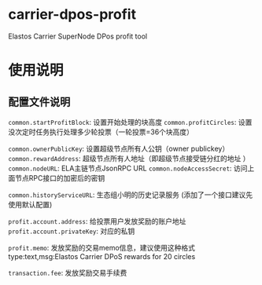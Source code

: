 # carrier-dpos-profit
Elastos Carrier SuperNode DPos profit tool


# 使用说明

## 配置文件说明

`common.startProfitBlock`: 设置开始处理的块高度
`common.profitCircles`: 设置没次定时任务执行处理多少轮投票（一轮投票=36个块高度）

`common.ownerPublicKey`: 设置超级节点所有人公钥（owner publickey）
`common.rewardAddress`: 超级节点所有人地址（即超级节点接受链分红的地址
）
`common.nodeURL`: ELA主链节点JsonRPC URL
`common.nodeAccessSecret`: 访问上面节点RPC接口的加密后的密钥

`common.historyServiceURL`: 生态组小明的历史记录服务 (添加了一个接口建议先使用默认配置)

`profit.account.address`: 给投票用户发放奖励的账户地址
`profit.account.privateKey`: 对应的私钥

`profit.memo`: 发放奖励的交易memo信息，建议使用这种格式 type:text,msg:Elastos Carrier DPoS rewards for 20 circles

`transaction.fee`: 发放奖励交易手续费
